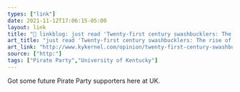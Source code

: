 ```yaml
---
types: ["link"]
date: 2021-11-12T17:06:15-05:00
layout: link
title: "🔗 linkblog: just read 'Twenty-first century swashbucklers: The rise of ethical media piracy | Opinion | kykernel.com'"
art_title: "just read 'Twenty-first century swashbucklers: The rise of ethical media piracy | Opinion | kykernel.com"
art_link: "http://www.kykernel.com/opinion/twenty-first-century-swashbucklers-the-rise-of-ethical-media-piracy/article_58ffa64c-4383-11ec-8533-cfc32454763c.html"
source: ["http:"]
tags: ["Pirate Party","University of Kentucky"]
---
```

Got some future Pirate Party supporters here at UK.
